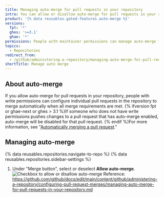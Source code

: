 ```yaml
---
title: Managing auto-merge for pull requests in your repository
intro: You can allow or disallow auto-merge for pull requests in your repository.
product: '{% data reusables.gated-features.auto-merge %}'
versions:
  fpt: '*'
  ghes: '>=3.1'
  ghae: '*'
permissions: People with maintainer permissions can manage auto-merge for pull requests in a repository.
topics:
  - Repositories
redirect_from:
  - /github/administering-a-repository/managing-auto-merge-for-pull-requests-in-your-repository
shortTitle: Manage auto merge
---
```

## About auto-merge

If you allow auto-merge for pull requests in your repository, people with write permissions can configure individual pull requests in the repository to merge automatically when all merge requirements are met. {% ifversion fpt or ghae-next or ghes > 3.1 %}If someone who does not have write permissions pushes changes to a pull request that has auto-merge enabled, auto-merge will be disabled for that pull request. {% endif %}For more information, see "[Automatically merging a pull request](/github/collaborating-with-issues-and-pull-requests/automatically-merging-a-pull-request)."

## Managing auto-merge


{% data reusables.repositories.navigate-to-repo %}
{% data reusables.repositories.sidebar-settings %}
1. Under "Merge button", select or deselect **Allow auto-merge**.
  ![Checkbox to allow or disallow auto-merge](/assets/images/help/pull_requests/allow-auto-merge-checkbox.png)
Reference: https://github.com/github/docs/edit/main/content/github/administering-a-repository/configuring-pull-request-merges/managing-auto-merge-for-pull-requests-in-your-repository.md